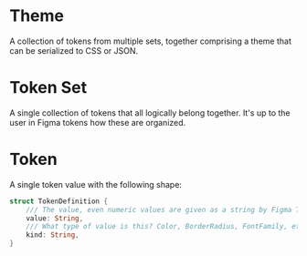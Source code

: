 # Theme
A collection of tokens from multiple sets, together comprising a theme that can be serialized to CSS or JSON.

# Token Set
A single collection of tokens that all logically belong together. It's up to the user in Figma tokens how these are organized.

# Token 
A single token value with the following shape:

```rust
struct TokenDefinition {
	/// The value, even numeric values are given as a string by Figma Tokens
    value: String,
	/// What type of value is this? Color, BorderRadius, FontFamily, etc. (Key is `type` in raw data, but aliased to `kind` for Rust.)
    kind: String,
}
```